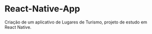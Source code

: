 # React-Native-App
Criação de um aplicativo de Lugares de Turismo, projeto de estudo em React Native.